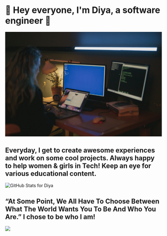 # 👋 Hey everyone, I'm Diya, a software engineer 👋

<!--
**sunshine-19/sunshine-19** is a ✨ _special_ ✨ repository because its `README.md` (this file) appears on your GitHub profile.

Here are some ideas to get you started:

- 🔭 I’m currently working on ...
- 🌱 I’m currently learning ...
- 👯 I’m looking to collaborate on ...
- 🤔 I’m looking for help with ...
- 💬 Ask me about ...
- 📫 How to reach me: ...
- 😄 Pronouns: ...
- ⚡ Fun fact: ...
-->

![](https://github.com/sunshine-19/sunshine-19/blob/main/pexels-cottonbro-5473298.jpg)
## Everyday, I get to create awesome experiences and work on some cool projects. Always happy to help women & girls in Tech! Keep an eye for various educational content.

<img src="https://github-readme-stats.vercel.app/api?username=sunshine-19&show_icons=true&include_all_commits=true&count_private=true&theme=jolly&layout=compact" alt="GitHub Stats for Diya" width="700">

##  “At Some Point, We All Have To Choose Between What The World Wants You To Be And Who You Are.” I chose to be who I am!
<img src="https://github-readme-streak-stats.herokuapp.com?user=sunshine-19&theme=jolly" width="700">
